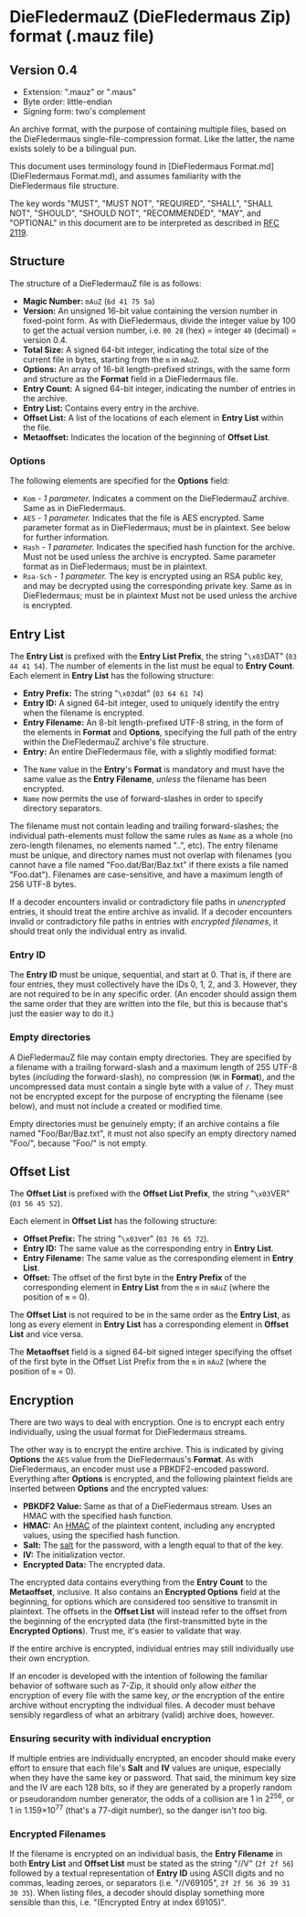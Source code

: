 ﻿DieFledermauZ (DieFledermaus Zip) format (.mauz file)
=====================================================
Version 0.4
-----------
* Extension: ".mauz" or ".maus"
* Byte order: little-endian
* Signing form: two's complement

An archive format, with the purpose of containing multiple files, based on the DieFledermaus single-file-compression format. Like the latter, the name exists solely to be a bilingual pun.

This document uses terminology found in [DieFledermaus Format.md](DieFledermaus Format.md), and assumes familiarity with the DieFledermaus file structure.

The key words "MUST", "MUST NOT", "REQUIRED", "SHALL", "SHALL NOT", "SHOULD", "SHOULD NOT", "RECOMMENDED",  "MAY", and "OPTIONAL" in this document are to be interpreted as described in [RFC 2119](https://www.ietf.org/rfc/rfc2119.txt).

Structure
---------
The structure of a DieFledermauZ file is as follows:

* **Magic Number:** `mAuZ` (`6d 41 75 5a`)
* **Version:** An unsigned 16-bit value containing the version number in fixed-point form. As with DieFledermaus, divide the integer value by 100 to get the actual version number, i.e. `00 28` (hex) = integer `40` (decimal) = version 0.4.
* **Total Size:** A signed 64-bit integer, indicating the total size of the current file in bytes, starting from the `m` in `mAuZ`.
* **Options:** An array of 16-bit length-prefixed strings, with the same form and structure as the **Format** field in a DieFledermaus file.
* **Entry Count:** A signed 64-bit integer, indicating the number of entries in the archive.
* **Entry List:** Contains every entry in the archive.
* **Offset List:** A list of the locations of each element in **Entry List** within the file.
* **Metaoffset:** Indicates the location of the beginning of **Offset List**.

### Options
The following elements are specified for the **Options** field:
* `Kom` - *1 parameter.* Indicates a comment on the DieFledermauZ archive. Same as in DieFledermaus.
* `AES` - *1 parameter.* Indicates that the file is AES encrypted. Same parameter format as in DieFledermaus; must be in plaintext. See below for further information.
* `Hash` - *1 parameter.* Indicates the specified hash function for the archive. Must not be used unless the archive is encrypted. Same parameter format as in DieFledermaus; must be in plaintext.
* `Rsa-Sch` - *1 parameter.* The key is encrypted using an RSA public key, and may be decrypted using the corresponding private key. Same as in DieFledermaus; must be in plaintext Must not be used unless the archive is encrypted.

Entry List
----------
The **Entry List** is prefixed with the **Entry List Prefix**, the string "`\x03`DAT" (`03 44 41 54`). The number of elements in the list must be equal to **Entry Count**. Each element in **Entry List** has the following structure:
* **Entry Prefix:** The string "`\x03`dat" (`03 64 61 74`)
* **Entry ID:** A signed 64-bit integer, used to uniquely identify the entry when the filename is encrypted.
* **Entry Filename:** An 8-bit length-prefixed UTF-8 string, in the form of the elements in **Format** and **Options**, specifying the full path of the entry within the DieFledermauZ archive's file structure.
* **Entry:** An entire DieFledermaus file, with a slightly modified format:
 - The `Name` value in the **Entry**'s **Format** is mandatory and must have the same value as the **Entry Filename**, *unless* the filename has been encrypted.
 - `Name` now permits the use of forward-slashes in order to specify directory separators.

The filename must not contain leading and trailing forward-slashes; the individual path-elements must follow the same rules as `Name` as a whole (no zero-length filenames, no elements named "..", etc). The entry filename must be unique, and directory names must not overlap with filenames (you cannot have a file named "Foo.dat/Bar/Baz.txt" if there exists a file named "Foo.dat"). Filenames are case-sensitive, and have a maximum length of 256 UTF-8 bytes.

If a decoder encounters invalid or contradictory file paths in *unencrypted* entries, it should treat the entire archive as invalid. If a decoder encounters invalid or contradictory file paths in entries with *encrypted filenames*, it should treat only the individual entry as invalid.

### Entry ID
The **Entry ID** must be unique, sequential, and start at 0. That is, if there are four entries, they must collectively have the IDs 0, 1, 2, and 3. However, they are not required to be in any specific order. (An encoder should assign them the same order that they are written into the file, but this is because that's just the easier way to do it.)

### Empty directories
A DieFledermauZ file may contain empty directories. They are specified by a filename with a trailing forward-slash and a maximum length of 255 UTF-8 bytes (*including* the forward-slash), no compression (`NK` in **Format**), and the uncompressed data must contain a single byte with a value of `/`. They must not be encrypted except for the purpose of encrypting the filename (see below), and must not include a created or modified time.

Empty directories must be genuinely empty; if an archive contains a file named "Foo/Bar/Baz.txt", it must not also specify an empty directory named "Foo/", because "Foo/" is not empty.

Offset List
-----------
The **Offset List** is prefixed with the **Offset List Prefix**, the string "`\x03`VER" (`03 56 45 52`).

Each element in **Offset List** has the following structure:
* **Offset Prefix:** The string "`\x03`ver" (`03 76 65 72`).
* **Entry ID:** The same value as the corresponding entry in **Entry List**.
* **Entry Filename:** The same value as the corresponding element in **Entry List**.
* **Offset:** The offset of the first byte in the **Entry Prefix** of the corresponding element in **Entry List** from the `m` in `mAuZ` (where the position of `m` = 0).

The **Offset List** is not required to be in the same order as the **Entry List**, as long as every element in **Entry List** has a corresponding element in **Offset List** and vice versa.

The **Metaoffset** field is a signed 64-bit signed integer specifying the offset of the first byte in the Offset List Prefix from the `m` in `mAuZ` (where the position of `m` = 0).

Encryption
----------
There are two ways to deal with encryption. One is to encrypt each entry individually, using the usual format for DieFledermaus streams.

The other way is to encrypt the entire archive. This is indicated by giving **Options** the `AES` value from the DieFledermaus's **Format**. As with DieFledermaus, an encoder must use a PBKDF2-encoded password. Everything after **Options** is encrypted, and the following plaintext fields are inserted between **Options** and the encrypted values:
* **PBKDF2 Value:** Same as that of a DieFledermaus stream. Uses an HMAC with the specified hash function.
* **HMAC:** An [HMAC](https://en.wikipedia.org/wiki/Hash-based_message_authentication_code) of the plaintext content, including any encrypted values, using the specified hash function.
* **Salt:** The [salt](https://en.wikipedia.org/wiki/Salt_%28cryptography%29) for the password, with a length equal to that of the key.
* **IV:** The initialization vector.
* **Encrypted Data:** The encrypted data.

The encrypted data contains everything from the **Entry Count** to the **Metaoffset**, inclusive. It also contains an **Encrypted Options** field at the beginning, for options which are considered too sensitive to transmit in plaintext. The offsets in the **Offset List** will instead refer to the offset from the beginning of the encrypted data (the first-transmitted byte in the **Encrypted Options**). Trust me, it's easier to validate that way.

If the entire archive is encrypted, individual entries may still individually use their own encryption.

If an encoder is developed with the intention of following the familiar behavior of software such as 7-Zip, it should only allow *either* the encryption of every file with the same key, *or* the encryption of the entire archive without encrypting the individual files. A decoder must behave sensibly regardless of what an arbitrary (valid) archive does, however.

### Ensuring security with individual encryption
If multiple entries are individually encrypted, an encoder should make every effort to ensure that each file's **Salt** and **IV** values are unique, especially when they have the same key or password. That said, the minimum key size and the IV are each 128 bits, so if they are generated by a properly random or pseudorandom number generator, the odds of a collision are 1 in 2<sup>256</sup>, or 1 in 1.159&times;10<sup>77</sup> (that's a 77-digit number), so the danger isn't *too* big.

### Encrypted Filenames
If the filename is encrypted on an individual basis, the **Entry Filename** in both **Entry List** and **Offset List** must be stated as the string "//V" (`2f 2f 56`) followed by a textual representation of **Entry ID** using ASCII digits and no commas, leading zeroes, or separators (i.e. "//V69105", `2f 2f 56 36 39 31 30 35`). When listing files, a decoder should display something more sensible than this, i.e. "(Encrypted Entry at index 69105)".
